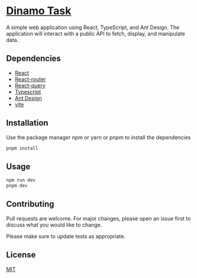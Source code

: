 # [Dinamo Task](https://github.com/beshoi/dinamo-task)

A simple web application using React, TypeScript, and Ant Design. The
application will interact with a public API to fetch, display, and manipulate data.

## Dependencies

- [React](https://reactjs.org/)
- [React-router](https://reactrouter.com/docs/en/v6/)
- [React-query](https://react-query.tanstack.com/)
- [Typescript](https://www.typescriptlang.org/)
- [Ant Design](https://ant.design/)
- [vite](https://vitejs.dev/)


## Installation

Use the package manager npm or yarn or pnpm to install the dependencies

```bash
pnpm install
```

## Usage

```bash
npm run dev
pnpm dev
```

## Contributing

Pull requests are welcome. For major changes, please open an issue first
to discuss what you would like to change.

Please make sure to update tests as appropriate.

## License

[MIT](https://choosealicense.com/licenses/mit/)
